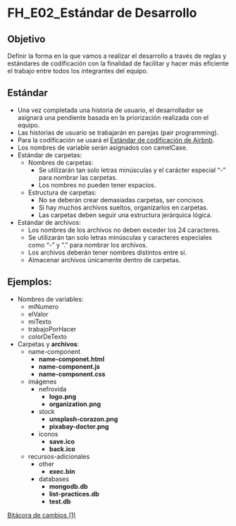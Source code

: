 # FH_E02_Estándar de Desarrollo

## Objetivo

Definir la forma en la que vamos a realizar el desarrollo a través de reglas y estándares de codificación con la finalidad de facilitar y hacer más eficiente el trabajo entre todos los integrantes del equipo.

## Estándar

- Una vez completada una historia de usuario, el desarrollador se asignará una pendiente basada en la priorización realizada con el equipo.
- Las historias de usuario se trabajarán en parejas (pair programming).
- Para la codificación se usará el [Estándar de codificación de Airbnb](https://github.com/airbnb/javascript).
- Los nombres de variable serán asignados con camelCase.
- Estándar de carpetas:
    - Nombres de carpetas:
        - Se utilizarán tan solo letras minúsculas y el carácter especial “-” para nombrar las carpetas.
        - Los nombres no pueden tener espacios.
    - Estructura de carpetas:
        - No se deberán crear demasiadas carpetas, ser concisos.
        - Si hay muchos archivos sueltos, organizarlos en carpetas.
        - Las carpetas deben seguir una estructura jerárquica lógica.
- Estándar de archivos:
    - Los nombres de los archivos no deben exceder los 24 caracteres.
    - Se utilizarán tan solo letras minúsculas y caracteres especiales como “-” y “.” para nombrar los archivos.
    - Los archivos deberán tener nombres distintos entre sí.
    - Almacenar archivos únicamente dentro de carpetas.

## Ejemplos:

- Nombres de variables:
    - miNumero
    - elValor
    - miTexto
    - trabajoPorHacer
    - colorDeTexto
- Carpetas y **archivos**:
    - name-component
        - **name-componet.html**
        - **name-component.js**
        - **name-component.css**
    - imágenes
        - nefrovida
            - **logo.png**
            - **organization.png**
        - stock
            - **unsplash-corazon.png**
            - **pixabay-doctor.png**
        - iconos
            - **save.ico**
            - **back.ico**
    - recursos-adicionales
        - other
            - **exec.bin**
        - databases
            - **mongodb.db**
            - **list-practices.db**
            - **test.db**
            

[Bitácora de cambios (1)](FH_E02_Esta%CC%81ndar%20de%20Desarrollo%2070af895169264de3a6197ccc9cb9ac35/Bita%CC%81cora%20de%20cambios%20(1)%20309d3fef70ba438696e4173825251578.csv)